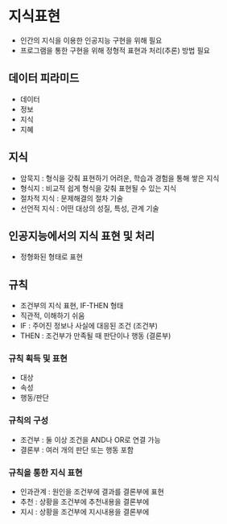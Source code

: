 # 지식표현
- 인간의 지식을 이용한 인공지능 구현을 위해 필요
- 프로그램을 통한 구현을 위해 정형적 표현과 처리(추론) 방법 필요

## 데이터 피라미드
- 데이터
- 정보
- 지식
- 지혜

## 지식
- 암묵지 : 형식을 갖춰 표현하기 어려운, 학습과 경험을 통해 쌓은 지식
- 형식지 : 비교적 쉽게 형식을 갖춰 표현될 수 있는 지식
- 절차적 지식 : 문제해결의 절차 기술
- 선언적 지식 : 어떤 대상의 성질, 특성, 관계 기술

## 인공지능에서의 지식 표현 및 처리
- 정형화된 형태로 표현

## 규칙
- 조건부의 지식 표현, IF-THEN 형태
- 직관적, 이해하기 쉬움
- IF : 주어진 정보나 사실에 대응된 조건 (조건부)
- THEN : 조건부가 만족될 때 판단이나 행동 (결론부)

### 규칙 획득 및 표현
- 대상
- 속성
- 행동/판단

### 규칙의 구성
- 조건부 : 둘 이상 조건을 AND나 OR로 연결 가능
- 결론부 : 여러 개의 판단 또는 행동 포함

### 규칙을 통한 지식 표현
- 인과관계 : 원인을 조건부에 결과를 결론부에 표현
- 추천 : 상황을 조건부에 추천내용을 결론부에
- 지시 : 상황을 조건부에 지시내용을 결론부에

